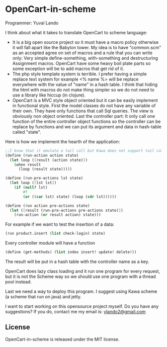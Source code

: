 OpenCart-in-scheme
=========================

Programmer: Yuval Lando

I think about what it takes to translate OpenCart to scheme language:
*	It is a big open source project so it must have a macro policy otherwise it will fall apart like the Babylon tower.  My idea is to have "common.scm" as an accepted agree on set of macros and a rule that you can write only: 
Very simple define-something, with-something and destructuring Assignment macros. OpenCart have some heavy boil plate parts so some exception will be to add macros that get rid of it.
*	The php style template system is terrible. I prefer having a simple replace text system for example <% name %> will be replace everywhere with the value of "name" in a hash table. I think that hiding the html with macros do not make thing simpler so we do not need to use a library like hiccup (in clojure).
*	OpenCart is a MVC style object oriented but it can be easily implement in functional style. First the model classes do not have any variable of their own. They have only functions that call Sql queries. The view is obviously non object oriented. Last the controller part: It only call one function of the entire controller object functions so the controller can be replace by functions and we can put its argument and data in hash-table called "state".

Here is how we implement the hearth of the application:
```scheme
;;I know that it emulate a tail call but Kawa does not support tail calls.
(define (run-action action state)
  (let loop ([result (action state)])
    (when result
      (loop (result state)))))

(define (run-pre-actions lst state)
  (let loop ([lst lst])
    (if (null? lst)
        #f
        (or ((car lst) state) (loop (cdr lst))))))

(define (run action pre-actions state)
  (let ([result (run-pre-actions pre-actions state)])
    (run-action (or result action) state)))
```
For example if we want to test the insertion of a data:
```scheme
(run product.insert (list check-login) state)
```
Every controller module will have a function
```scheme
(define (get-methods) (list index insert! update! delete!))
```
The result will be put in a hash table with the controller name as a key.

OpenCart does lazy class loading and it run one program for every request, but it is not the Scheme way so we should use one program with a thread pool instead.

Last we need a way to deploy this program.
I suggest using Kawa scheme (a scheme that run on java) and jetty.
 
I want to start working on this opensource project myself. Do you have any suggestions? If you do, contact me my email is: ylando2@gmail.com

License
-------
OpenCart-in-scheme is released under the MIT license.
